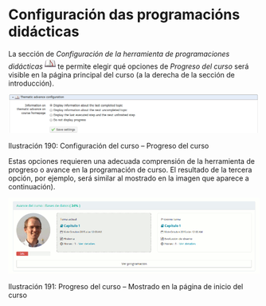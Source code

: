 # Configuración das programacións didácticas

La sección de _Configuración de la herramienta de programaciones didácticas_ ![](../../.gitbook/assets/graphics328%20%284%29.png) te permite elegir qué opciones de _Progreso del curso_ será visible en la página principal del curso \(a la derecha de la sección de introducción\).

![](../../.gitbook/assets/images248%20%284%29.png)

Ilustración 190: Configuración del curso – Progreso del curso

Estas opciones requieren una adecuada comprensión de la herramienta de progreso o avance en la programación de curso. El resultado de la tercera opción, por ejemplo, será similar al mostrado en la imagen que aparece a continuación\).

![](../../.gitbook/assets/images249%20%284%29.png)

Ilustración 191: Progreso del curso – Mostrado en la página de inicio del curso

